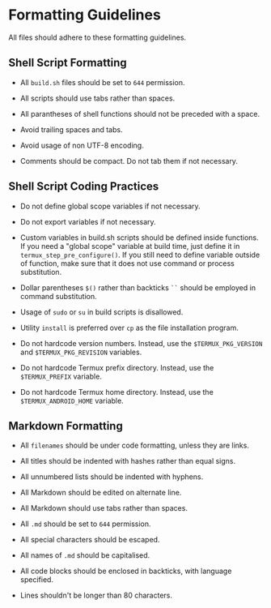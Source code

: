 # Formatting Guidelines

All files should adhere to these formatting guidelines.

## Shell Script Formatting

- All `build.sh` files should be set to `644` permission.

- All scripts should use tabs rather than spaces.

- All parantheses of shell functions should not be preceded with a space.

- Avoid trailing spaces and tabs.

- Avoid usage of non UTF-8 encoding.

- Comments should be compact. Do not tab them if not necessary.

## Shell Script Coding Practices

- Do not define global scope variables if not necessary.

- Do not export variables if not necessary.

- Custom variables in build.sh scripts should be defined inside functions.
  If you need a "global scope" variable at build time, just define it in
  `termux_step_pre_configure()`. If you still need to define variable outside
  of function, make sure that it does not use command or process substitution.

- Dollar parentheses `$()` rather than backticks ``` `` ``` should be employed
  in command substitution.

- Usage of `sudo` or `su` in build scripts is disallowed.

- Utility `install` is preferred over `cp` as the file installation program.

- Do not hardcode version numbers. Instead, use the `$TERMUX_PKG_VERSION` and
  `$TERMUX_PKG_REVISION` variables.

- Do not hardcode Termux prefix directory. Instead, use the `$TERMUX_PREFIX`
  variable.

- Do not hardcode Termux home directory. Instead, use the `$TERMUX_ANDROID_HOME`
  variable.

## Markdown Formatting

- All `filenames` should be under code formatting, unless they are links.

- All titles should be indented with hashes rather than equal signs.

- All unnumbered lists should be indented with hyphens.

- All Markdown should be edited on alternate line.

- All Markdown should use tabs rather than spaces.

- All `.md` should be set to `644` permission.

- All special characters should be escaped.

- All names of `.md` should be capitalised.

- All code blocks should be enclosed in backticks, with language specified.

- Lines shouldn't be longer than 80 characters.
